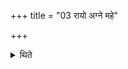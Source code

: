 +++
title = "03 रायो अग्ने महे"

+++

<details><summary>थिते</summary>

रायो अग्ने महे त्वा दानाय समिधीमहि । ईडिष्वा हि मही वृषन्द्यावा होत्राय पृथिवीमिति यद्येकविंशतिः ३
</details>
